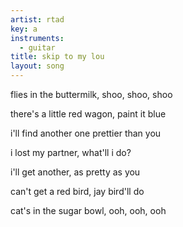 ```yaml
---
artist: rtad
key: a
instruments:
  - guitar
title: skip to my lou
layout: song
---
```

flies in the buttermilk, shoo, shoo, shoo

there's a little red wagon, paint it blue

i'll find another one prettier than you

i lost my partner, what'll i do?

i'll get another, as pretty as you

can't get a red bird, jay bird'll do

cat's in the sugar bowl, ooh, ooh, ooh